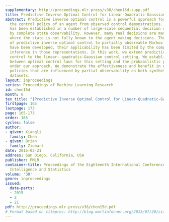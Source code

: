 ```yaml
---
supplementary: http://proceedings.mlr.press/v38/chen15d-supp.pdf
title: Predictive Inverse Optimal Control for Linear-Quadratic-Gaussian Systems
abstract: Predictive inverse optimal control is a powerful approach for estimating
  the control policy of an agent from observed control demonstrations. Its usefulness
  has been established in a number of large-scale sequential decision settings characterized
  by complete state observability. However, many real decisions are made in situations
  where the state is not fully known to the agent making decisions. Though extensions
  of predictive inverse optimal control to partially observable Markov decision processes
  have been developed, their applicability has been limited by the complexities of
  inference in those representations. In this work, we extend predictive inverse optimal
  control to the linear- quadratic-Gaussian control setting. We establish close connections
  between optimal control laws for this setting and the probabilistic predictions
  under our approach. We demonstrate the effectiveness and benefit in estimating control
  policies that are influenced by partial observability on both synthetic and real
  datasets.
layout: inproceedings
series: Proceedings of Machine Learning Research
id: chen15d
month: 0
tex_title: "{Predictive Inverse Optimal Control for Linear-Quadratic-Gaussian Systems}"
firstpage: 165
lastpage: 173
page: 165-173
order: 165
cycles: false
author:
- given: Xiangli
  family: Chen
- given: Brian
  family: Ziebart
date: 2015-02-21
address: San Diego, California, USA
publisher: PMLR
container-title: Proceedings of the Eighteenth International Conference on Artificial
  Intelligence and Statistics
volume: '38'
genre: inproceedings
issued:
  date-parts:
  - 2015
  - 2
  - 21
pdf: http://proceedings.mlr.press/v38/chen15d.pdf
# Format based on citeproc: http://blog.martinfenner.org/2013/07/30/citeproc-yaml-for-bibliographies/
---
```

